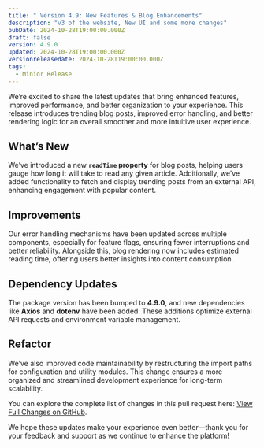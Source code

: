 ```yaml
---
title: " Version 4.9: New Features & Blog Enhancements"
description: "v3 of the website, New UI and some more changes"
pubDate: 2024-10-28T19:00:00.000Z
draft: false
version: 4.9.0
updated: 2024-10-28T19:00:00.000Z
versionreleasedate: 2024-10-28T19:00:00.000Z
tags:
  - Minior Release
---
```


We’re excited to share the latest updates that bring enhanced features, improved performance, and better organization to your experience. This release introduces trending blog posts, improved error handling, and better rendering logic for an overall smoother and more intuitive user experience.

## What’s New

We’ve introduced a new **`readTime` property** for blog posts, helping users gauge how long it will take to read any given article. Additionally, we’ve added functionality to fetch and display trending posts from an external API, enhancing engagement with popular content.

## Improvements

Our error handling mechanisms have been updated across multiple components, especially for feature flags, ensuring fewer interruptions and better reliability. Alongside this, blog rendering now includes estimated reading time, offering users better insights into content consumption.

## Dependency Updates

The package version has been bumped to **4.9.0**, and new dependencies like **Axios** and **dotenv** have been added. These additions optimize external API requests and environment variable management.

## Refactor

We’ve also improved code maintainability by restructuring the import paths for configuration and utility modules. This change ensures a more organized and streamlined development experience for long-term scalability.

You can explore the complete list of changes in this pull request here: [View Full Changes on GitHub](https://github.com/rafay99-epic/Astro-Portfolio-Blog/pull/65).

We hope these updates make your experience even better—thank you for your feedback and support as we continue to enhance the platform!

